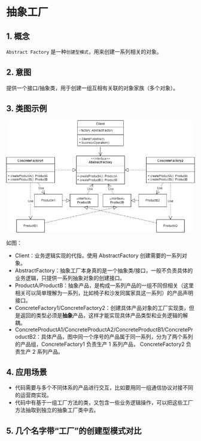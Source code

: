 # 抽象工厂
## 1. 概念
`Abstract Factory` 是一种`创建型模式`，用来创建一系列相关的对象。

## 2. 意图
提供一个接口/抽象类，用于创建一组互相有关联的对象家族（多个对象）。

## 3. 类图示例
![abstractfactory](../../resource/design_pattern/abstractfactory.drawio.png)

如图：
* Client：业务逻辑实现的代指，使用 AbstractFactory 创建需要的一系列对象。
* AbstractFactory：抽象工厂本身真的是一个抽象类/接口，一般不负责具体的业务逻辑，只提供一系列抽象对象的创建接口。
* ProductA/ProductB：抽象产品，是构成一系列产品的一组不同但相关（这里相关可以简单理解为一系列，比如椅子和沙发同属家具这一系列）的产品声明接口。
* ConcreteFactory1/ConcreteFactory2：创建具体产品对象的工厂实现类，但是返回的类型必须是**抽象**产品，这样才能实现具体产品类型和业务逻辑的解耦。
* ConcreteProductA1/ConcreteProductA2/ConcreteProductB1/ConcreteProductB2：具体产品，图中同一个序号的产品属于同一系列，分为了两个系列的产品组，ConcreteFactory1 负责生产 1 系列产品， ConcreteFactory2 负责生产 2 系列产品。

## 4. 应用场景
* 代码需要与多个不同体系的产品进行交互，比如要用同一组通信协议对接不同的运营商实现。
* 代码中有基于一组工厂方法的类，又包含一些业务逻辑操作，可以把这些工厂方法抽取到独立的抽象工厂类中去。

## 5. 几个名字带“工厂”的创建型模式对比
